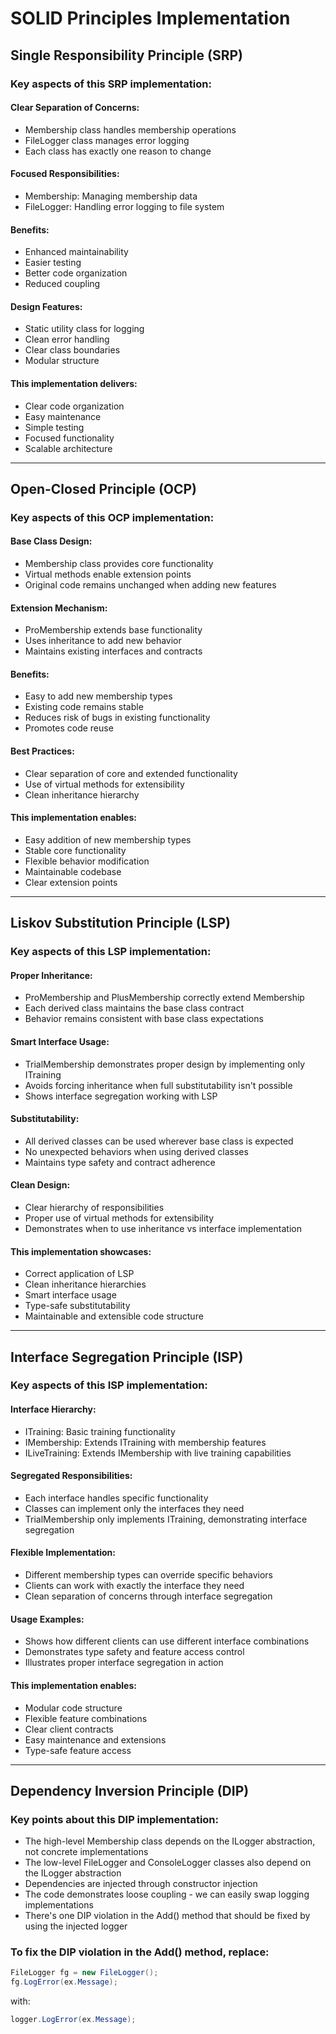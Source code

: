 # SOLID Principles Implementation

## Single Responsibility Principle (SRP)

### Key aspects of this SRP implementation:

#### Clear Separation of Concerns:
- Membership class handles membership operations
- FileLogger class manages error logging
- Each class has exactly one reason to change

#### Focused Responsibilities:
- Membership: Managing membership data
- FileLogger: Handling error logging to file system

#### Benefits:
- Enhanced maintainability
- Easier testing
- Better code organization
- Reduced coupling

#### Design Features:
- Static utility class for logging
- Clean error handling
- Clear class boundaries
- Modular structure

#### This implementation delivers:
- Clear code organization
- Easy maintenance
- Simple testing
- Focused functionality
- Scalable architecture

---

## Open-Closed Principle (OCP)

### Key aspects of this OCP implementation:

#### Base Class Design:
- Membership class provides core functionality
- Virtual methods enable extension points
- Original code remains unchanged when adding new features

#### Extension Mechanism:
- ProMembership extends base functionality
- Uses inheritance to add new behavior
- Maintains existing interfaces and contracts

#### Benefits:
- Easy to add new membership types
- Existing code remains stable
- Reduces risk of bugs in existing functionality
- Promotes code reuse

#### Best Practices:
- Clear separation of core and extended functionality
- Use of virtual methods for extensibility
- Clean inheritance hierarchy

#### This implementation enables:
- Easy addition of new membership types
- Stable core functionality
- Flexible behavior modification
- Maintainable codebase
- Clear extension points

---

## Liskov Substitution Principle (LSP)

### Key aspects of this LSP implementation:

#### Proper Inheritance:
- ProMembership and PlusMembership correctly extend Membership
- Each derived class maintains the base class contract
- Behavior remains consistent with base class expectations

#### Smart Interface Usage:
- TrialMembership demonstrates proper design by implementing only ITraining
- Avoids forcing inheritance when full substitutability isn't possible
- Shows interface segregation working with LSP

#### Substitutability:
- All derived classes can be used wherever base class is expected
- No unexpected behaviors when using derived classes
- Maintains type safety and contract adherence

#### Clean Design:
- Clear hierarchy of responsibilities
- Proper use of virtual methods for extensibility
- Demonstrates when to use inheritance vs interface implementation

#### This implementation showcases:
- Correct application of LSP
- Clean inheritance hierarchies
- Smart interface usage
- Type-safe substitutability
- Maintainable and extensible code structure

---

## Interface Segregation Principle (ISP)

### Key aspects of this ISP implementation:

#### Interface Hierarchy:
- ITraining: Basic training functionality
- IMembership: Extends ITraining with membership features
- ILiveTraining: Extends IMembership with live training capabilities

#### Segregated Responsibilities:
- Each interface handles specific functionality
- Classes can implement only the interfaces they need
- TrialMembership only implements ITraining, demonstrating interface segregation

#### Flexible Implementation:
- Different membership types can override specific behaviors
- Clients can work with exactly the interface they need
- Clean separation of concerns through interface segregation

#### Usage Examples:
- Shows how different clients can use different interface combinations
- Demonstrates type safety and feature access control
- Illustrates proper interface segregation in action

#### This implementation enables:
- Modular code structure
- Flexible feature combinations
- Clear client contracts
- Easy maintenance and extensions
- Type-safe feature access

---

## Dependency Inversion Principle (DIP)

### Key points about this DIP implementation:

- The high-level Membership class depends on the ILogger abstraction, not concrete implementations
- The low-level FileLogger and ConsoleLogger classes also depend on the ILogger abstraction
- Dependencies are injected through constructor injection
- The code demonstrates loose coupling - we can easily swap logging implementations
- There's one DIP violation in the Add() method that should be fixed by using the injected logger

### To fix the DIP violation in the Add() method, replace:
```csharp
FileLogger fg = new FileLogger();
fg.LogError(ex.Message);
```

with:

```csharp
logger.LogError(ex.Message);
```
